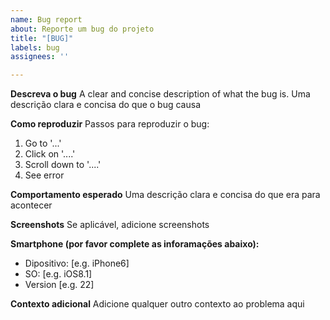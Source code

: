```yaml
---
name: Bug report
about: Reporte um bug do projeto
title: "[BUG]"
labels: bug
assignees: ''

---
```


**Descreva o bug**
A clear and concise description of what the bug is.
Uma descrição clara e concisa do que o bug causa

**Como reproduzir**
Passos para reproduzir o bug:
1. Go to '...'
2. Click on '....'
3. Scroll down to '....'
4. See error

**Comportamento esperado**
Uma descrição clara e concisa do que era para acontecer

**Screenshots**
Se aplicável, adicione screenshots


**Smartphone (por favor complete as inforamações abaixo):**
 - Dipositivo: [e.g. iPhone6]
 - SO: [e.g. iOS8.1]
 - Version [e.g. 22]

**Contexto adicional**
Adicione qualquer outro contexto ao problema aqui

